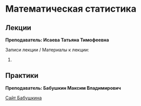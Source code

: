 # Математическая статистика

## Лекции

**Преподаватель: Исаева Татьяна Тимофеевна**

Записи лекции / Материалы к лекции:

1.

## Практики

**Преподаватель: Бабушкин Максим Владимирович**

[Сайт Бабушкина](mvbabushkin.xyz)
